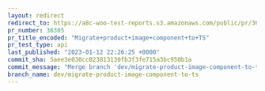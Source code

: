 ```yaml
---
layout: redirect
redirect_to: https://a8c-woo-test-reports.s3.amazonaws.com/public/pr/36305/api/index.html
pr_number: 36305
pr_title_encoded: "Migrate+product+image+component+to+TS"
pr_test_type: api
last_published: "2023-01-12 22:26:25 +0000"
commit_sha: 5aee3e030cc023813130fb3f3fe715a3bc950b1a
commit_message: "Merge branch 'dev/migrate-product-image-component-to-ts' of github.co…"
branch_name: dev/migrate-product-image-component-to-ts
---
```

